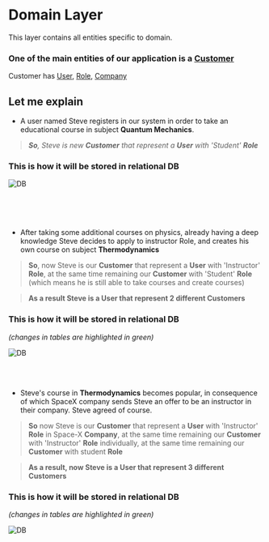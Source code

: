 # Domain Layer

This layer contains all entities specific to domain.

### One of the main entities of our application is a [Customer](./Entities/Customer.cs)

Customer has [User](./Entities/User.cs), [Role](./Entities/Role.cs), [Company](./Entities/Role.cs)




## Let me explain


- A user named Steve registers in our system in order to take an educational course in subject **Quantum Mechanics**.


> *__So__, Steve is new __Customer__ that represent a __User__ with 'Student' __Role__*

### This is how it will be stored in relational DB 

![DB](https://gitlab.com/schoolman/schoolman-student-webapi/-/raw/documentation/create/src%20-upgrade%20-3.1/Schoolman/Core/Domain/DocumentationImages/db1.PNG)

<br />
<br />
<br />

- After taking some additional courses on physics, already having a deep knowledge Steve decides to apply to instructor Role, and creates his own course on subject **Thermodynamics**

> __So__, now Steve is our __Customer__ that represent a __User__ with  'Instructor' __Role__, at the same time remaining our __Customer__ with 'Student' __Role__ (which means he is still able to take courses and create courses)

> __As a result Steve is a User that represent 2 different Customers__ 

### This is how it will be stored in relational DB 
*(changes in tables are highlighted in green)*

![DB](https://gitlab.com/schoolman/schoolman-student-webapi/-/raw/documentation/create/src%20-upgrade%20-3.1/Schoolman/Core/Domain/DocumentationImages/db2.PNG)


<br />
<br />

- Steve's course in **Thermodynamics** becomes popular, in consequence of which SpaceX company sends Steve an offer to be an instructor in their company. Steve agreed of course.


>__So__ now Steve is our __Customer__ that represent a __User__ with  'Instructor'  __Role__ in Space-X __Company__, at the same time remaining our __Customer__ with 'Instructor' __Role__ individually, at the same time remaining our __Customer__ with student __Role__

> __As a result, now Steve is a User that represent 3 different Customers__ 

### This is how it will be stored in relational DB 
*(changes in tables are highlighted in green)*

![DB](https://gitlab.com/schoolman/schoolman-student-webapi/-/raw/documentation/create/src%20-upgrade%20-3.1/Schoolman/Core/Domain/DocumentationImages/db3.PNG)
